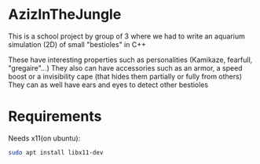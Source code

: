 # AzizInTheJungle
This is a school project by group of 3 where we had to write an aquarium simulation (2D) of small "bestioles" in C++

These have interesting properties such as personalities (Kamikaze, fearfull, "gregaire"...)
They also can have accessories such as an armor, a speed boost or a invisibility cape (that hides them partially or fully from others)
They can as well have ears and eyes to detect other bestioles

# Requirements
Needs x11(on ubuntu):
```bash
sudo apt install libx11-dev
```
